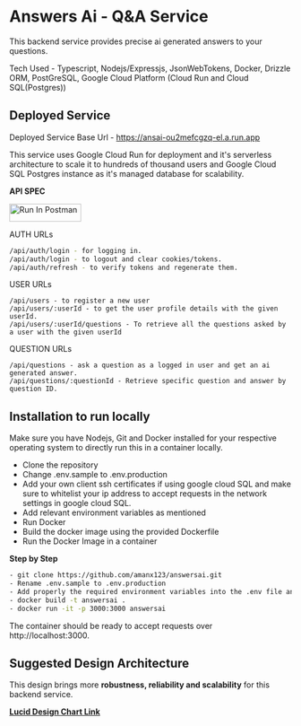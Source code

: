 
# Answers Ai - Q&A Service

This backend service provides precise ai generated answers to your questions.

Tech Used - Typescript, Nodejs/Expressjs, JsonWebTokens, Docker, Drizzle ORM, PostGreSQL, Google Cloud Platform (Cloud Run and Cloud SQL(Postgres)) 


## Deployed Service

Deployed Service Base Url - https://ansai-ou2mefcgzq-el.a.run.app

This service uses Google Cloud Run for deployment and it's serverless architecture to scale it to hundreds of thousand users and Google Cloud SQL Postgres instance as it's managed database for scalability.

**API SPEC**

[<img src="https://run.pstmn.io/button.svg" alt="Run In Postman" style="width: 128px; height: 32px;">](https://god.gw.postman.com/run-collection/17333320-6841c45b-f2cc-4536-ac10-995e06a8142f?action=collection%2Ffork&source=rip_markdown&collection-url=entityId%3D17333320-6841c45b-f2cc-4536-ac10-995e06a8142f%26entityType%3Dcollection%26workspaceId%3D3e905701-4ca8-48f5-b214-75f51d968f3a)

AUTH URLs
```bash
/api/auth/login - for logging in.
/api/auth/login - to logout and clear cookies/tokens.
/api/auth/refresh - to verify tokens and regenerate them.
```
USER URLs
```
/api/users - to register a new user
/api/users/:userId - to get the user profile details with the given userId.
/api/users/:userId/questions - To retrieve all the questions asked by a user with the given userId
```
QUESTION URLs
```
/api/questions - ask a question as a logged in user and get an ai generated answer.
/api/questions/:questionId - Retrieve specific question and answer by question ID.
```




## Installation to run locally

Make sure you have Nodejs, Git and Docker installed for your respective operating system to directly run this in a container locally.

- Clone the repository
- Change .env.sample to .env.production
- Add your own client ssh certificates if using google cloud SQL and make sure to whitelist your ip address to accept requests in the network settings in google cloud SQL.
- Add relevant environment variables as mentioned
- Run Docker
- Build the docker image using the provided Dockerfile
- Run the Docker Image in a container

**Step by Step**

```bash
- git clone https://github.com/amanx123/answersai.git
- Rename .env.sample to .env.production
- Add properly the required environment variables into the .env file and relevant certificates.
- docker build -t answersai . 
- docker run -it -p 3000:3000 answersai

```
The container should be ready to accept requests over http://localhost:3000.
## Suggested Design Architecture

This design brings more **robustness, reliability and scalability** for this backend service.

**[Lucid Design Chart Link](https://lucid.app/lucidchart/540a9b23-2b88-4eb0-95af-ed3b3fefa952/edit?viewport_loc=-81%2C-168%2C1755%2C998%2C0_0&invitationId=inv_15c9209b-38ac-48ea-baf9-a8a3e6269f23)**
